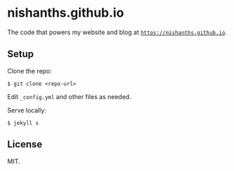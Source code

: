 # nishanths.github.io

The code that powers my website and blog at [`https://nishanths.github.io`](https://nishanths.github.io).

## Setup

Clone the repo:

```
$ git clone <repo-url>
```

Edit `_config.yml` and other files as needed.

Serve locally:

```
$ jekyll s
```

## License

MIT.
